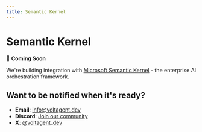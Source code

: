 ```yaml
---
title: Semantic Kernel
---
```


# Semantic Kernel

🚧 **Coming Soon**

We're building integration with [Microsoft Semantic Kernel](https://learn.microsoft.com/en-us/semantic-kernel/) - the enterprise AI orchestration framework.

## Want to be notified when it's ready?

- **Email**: [info@voltagent.dev](mailto:info@voltagent.dev)
- **Discord**: [Join our community](https://s.voltagent.dev/discord)
- **X**: [@voltagent_dev](https://x.com/voltagent_dev)
